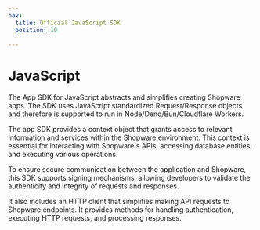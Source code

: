 ```yaml
---
nav:
  title: Official JavaScript SDK
  position: 10

---
```


# JavaScript

The App SDK for JavaScript abstracts and simplifies creating Shopware apps. The SDK uses JavaScript standardized Request/Response objects and therefore is supported to run in Node/Deno/Bun/Cloudflare Workers.

The app SDK provides a context object that grants access to relevant information and services within the Shopware environment. This context is essential for interacting with Shopware's APIs, accessing database entities, and executing various operations.		

To ensure secure communication between the application and Shopware, this SDK supports signing mechanisms, allowing developers to validate the authenticity and integrity of requests and responses.		

It also includes an HTTP client that simplifies making API requests to Shopware endpoints. It provides methods for handling authentication, executing HTTP requests, and processing responses.		

